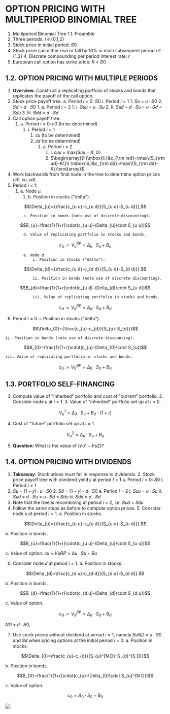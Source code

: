 # OPTION PRICING WITH MULTIPERIOD BINOMIAL TREE

1. Multiperiod Binomial Tree 1.1. Preamble
1. Three periods: 𝑖 ∈ {0,1,2}
2. Stock price in initial period: 𝑆0
3. Stock price can either rise or fall by 10% in each subsequent period 𝑖 ∈ {1,2} 4. Discrete compounding per period interest rate: 𝑟
5. European call option has strike price: 𝐾 = 𝑆0

## 1.2. OPTION PRICING WITH MULTIPLE PERIODS

1. **Overview**: Construct a replicating portfolio of stocks and bonds that replicates the
payoff of the call option.
2. Stock price payoff tree.
	a. Period 𝑖 = 0: 𝑆0
		i. Period 𝑖 = 1
			1. 𝑆𝑢 = 𝑢 ∙ 𝑆0
			2. 𝑆𝑑 = 𝑑 ∙ 𝑆0
				1. a. Period 𝑖 = 2
					1. i. 𝑆𝑢𝑢 = 𝑢 ∙ 𝑆𝑢
					2. Ii. 𝑆𝑢𝑑 = 𝑑 ∙ 𝑆𝑢 = 𝑢 ∙ 𝑆𝑑 = 𝑆𝑑𝑢
					3. Iii. 𝑆𝑑𝑑 = 𝑑 ∙ 𝑆𝑑
3. Call option payoff tree.
	1. a. Period 𝑖 = 0: 𝑐0 (to be determined)
		1. i. Period 𝑖 = 1
			1. 𝑐𝑢 (to be determined)
			2. 𝑐𝑑 (to be determined)
				1. a. Period 𝑖 = 2
					1. i. 𝑐𝑢𝑢 = max{𝑆𝑢𝑢 − 𝐾, 0}
					2. $\begin{array}{ll}\mbox{ii.}&c_{\rm rad}=\max\{S_{\rm ud}-K\}\\ \mbox{iii.}&c_{\rm dd}=\max\{S_{\rm dd}-K\}\end{array}$
4. Work backwards from final node in the tree to determine option prices (𝑐0, 𝑐𝑢, 𝑐𝑑).
5. Period 𝑖 = 1:
	1. a. Node 𝑢.
		1. b. Position in stocks ("delta").

$$\Delta_{u}={\frac{c_{u u}-c_{u d}}{S_{u u}-S_{u d}}},$$

			c. Position in bonds (note use of discrete discounting).  

$$B_{u}=\frac{1}{1+r}\cdot(c_{u u}-\Delta_{u}\cdot S_{u u})$$

			d. Value of replicating portfolio in stocks and bonds.  

$$c_{u}:=V_{u}^{R P}=\Delta_{u}\cdot S_{u}+B_{u}$$

			e. Node 𝑑.  
				i. Position in stocks ("delta").  

$$\Delta_{d}={\frac{c_{u d}-c_{d d}}{S_{u d}-S_{d d}}}.$$

				ii. Position in bonds (note use of discrete discounting).  

$$B_{d}=\frac{1}{1+r}\cdot(c_{u d}-\Delta_{d}\cdot S_{u d})$$

				iii. Value of replicating portfolio in stocks and bonds.  

$$c_{d}:=V_{d}^{R P}=\Delta_{d}\cdot S_{d}+B_{d}$$

6. Period 𝑖 = 0.
	i. Position in stocks ("delta").

$$\Delta_{0}={\frac{c_{u}-c_{d}}{S_{u}-S_{d}}}$$

	ii. Position in bonds (note use of discrete discounting).  

$$B_{0}=\frac{1}{1+r}\cdot(c_{u}-\Delta_{0}\cdot S_{u})$$

	iii. Value of replicating portfolio in stocks and bonds.  

$$c_{0}:=V_{0}^{BP}=\Delta_{0}\cdot S_{0}+B_{0}$$

## 1.3. PORTFOLIO SELF-FINANCING

1. Compute value of "inherited" portfolio and cost of "current" portfolio. 2. Consider node 𝑢 at 𝑖 = 1. 3. Value of "inherited" portfolio set up at 𝑖 = 0.

$$V_{u}^{1}=\Delta_{0}\cdot S_{u}+B_{0}\cdot(1+r)$$

4. Cost of "future" portfolio set up at 𝑖 = 1.

$$V_{u}^{2}=\Delta_{u}\cdot S_{u}+B_{u}$$

5. **Question**: What is the value of (𝑉𝑢1 − 𝑉𝑢2)?

## 1.4. OPTION PRICING WITH DIVIDENDS

1. **Takeaway**: Stock prices must fall in response to dividends. 2. Stock price payoff tree with dividend yield 𝑦 at period 𝑡 = 1
a. Period 𝑖 = 0: 𝑆0
i. Period 𝑖 = 1
1. 𝑆𝑢 = (1 − 𝑦) ∙ 𝑢 ∙ 𝑆0 2. 𝑆𝑑 = (1 − 𝑦) ∙ 𝑑 ∙ 𝑆0
a. Period 𝑖 = 2
i. 𝑆𝑢𝑢 = 𝑢 ∙ 𝑆𝑢
ii. 𝑆𝑢𝑑 = 𝑑 ∙ 𝑆𝑢 = 𝑢 ∙ 𝑆𝑑 = 𝑆𝑑𝑢
iii. 𝑆𝑑𝑑 = 𝑑 ∙ 𝑆𝑑
3. Note that the tree is recombining at period 𝑖 = 2, i.e. 𝑆𝑢𝑑 = 𝑆𝑑𝑢
4. Follow the same steps as before to compute option prices. 5. Consider node 𝑢 at period 𝑖 = 1.
a. Position in stocks.

$$\Delta_{u}={\frac{c_{u u}-c_{u d}}{S_{u u}-S_{u d}}}.$$

b. Position in bonds.

$$B_{u}=\frac{1}{1+r}\cdot(c_{u u}-\Delta_{u}\cdot S_{u u})$$

c. Value of option.
𝑐𝑢 ≔ 𝑉𝑢𝑅𝑃 = Δ𝑢 ∙ 𝑆𝑢 + 𝐵𝑢

6. Consider node 𝑑 at period 𝑖 = 1.
a. Position in stocks.

$$\Delta_{d}=\frac{c_{d u}-c_{d d}}{S_{d u}-S_{d d}}.$$

b. Position in bonds.

$$B_{d}=\frac{1}{1+r}\cdot(c_{d u}-\Delta_{d}\cdot S_{d u})$$

c. Value of option.

$$c_{d}:=V_{d}^{R P}=\Delta_{d}\cdot S_{d}+B_{d}$$

𝑁𝐷 = 𝑑 ∙ 𝑆0,

7. Use stock prices without dividend at period 𝑖 = 1, namely 𝑆𝑢𝑁𝐷 = 𝑢 ∙ 𝑆0 and 𝑆𝑑
when pricing options at the initial period 𝑖 = 0.
a. Position in stocks.

$$\Delta_{0}=\frac{c_{u}-c_{d}}{S_{u}^{N D}-S_{d}^{S D}}$$

b. Position in bonds.

$$B_{0}=\frac{1}{1+r}\cdot(c_{u}-\Delta_{0}\cdot S_{u}^{N D})$$

c. Value of option.

$$c_{0}=\Delta_{0}\cdot S_{0}+B_{0}$$

![](IMG-20240913171226939.webp)